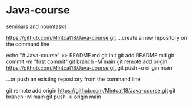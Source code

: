 # Java-course
seminars and houmtasks

https://github.com/Mintcat18/Java-course.git
…create a new repository on the command line

echo "# Java-course" >> README.md
git init
git add README.md
git commit -m "first commit"
git branch -M main
git remote add origin https://github.com/Mintcat18/Java-course.git
git push -u origin main


…or push an existing repository from the command line

git remote add origin https://github.com/Mintcat18/Java-course.git
git branch -M main
git push -u origin main

